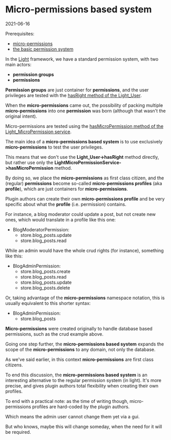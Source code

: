 Micro-permissions based system
===========
2021-06-16


Prerequisites:

- [micro-permissions](https://github.com/lingtalfi/Light_MicroPermission/blob/master/doc/pages/conception-notes.md)
- [the basic permission system](https://github.com/lingtalfi/Light_User/blob/master/doc/pages/permission-conception-notes.md)





In the [Light](https://github.com/lingtalfi/Light) framework, we have a standard permission system, with two main actors:

- **permission groups**
- **permissions**


**Permission groups** are just container for **permissions**, and the user privileges are tested with the [hasRight method of the Light_User](https://github.com/lingtalfi/Light_User/blob/master/LightUserInterface.php).



When the **micro-permissions** came out, the possibility of packing multiple **micro-permissions** into one **permission** was born (although that wasn't the original intent).


Micro-permissions are tested using the [hasMicroPermission method of the Light_MicroPermission service](https://github.com/lingtalfi/Light_MicroPermission/blob/master/doc/api/Ling/Light_MicroPermission/Service/LightMicroPermissionService/hasMicroPermission.md).



The main idea of a **micro-permissions based system** is to use exclusively **micro-permissions** to test the user privileges.

This means that we don't use the **Light_User->hasRight** method directly, but rather use only the **LightMicroPermissionService->hasMicroPermission** method.


By doing so, we place the **micro-permissions** as first class citizen, and the (regular) **permissions** become so-called **micro-permissions profiles** (aka **profile**), which are just containers for **micro-permissions**.


Plugin authors can create their own **micro-permissions profile** and be very specific about what the **profile** (i.e. permission) contains.

For instance, a blog moderator could update a post, but not create new ones, which would translate in a profile like this one:

- BlogModeratorPermission:
    - store.blog_posts.update
    - store.blog_posts.read
    

While an admin would have the whole crud rights (for instance), something like this:

- BlogAdminPermission:
    - store.blog_posts.create
    - store.blog_posts.read
    - store.blog_posts.update
    - store.blog_posts.delete
    

Or, taking advantage of the **micro-permissions** namespace notation, this is usually equivalent to this shorter syntax:

- BlogAdminPermission:
    - store.blog_posts
    


**Micro-permissions** were created originally to handle database based permissions, such as the crud example above.

Going one step further, the **micro-permissions based system** expands the scope of the **micro-permissions** to any domain, not only the database.

As we've said earlier, in this context **micro-permissions** are first class citizens.





To end this discussion, the **micro-permissions based system** is an interesting alternative to the regular permission system (in light).
It's more precise, and gives plugin authors total flexibility when creating their own profiles.


To end with a practical note: as the time of writing though, micro-permissions profiles are hard-coded by the plugin authors.

Which means the admin user cannot change them yet via a gui.

But who knows, maybe this will change someday, when the need for it will be required.






